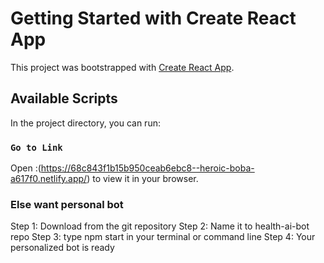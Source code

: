 # Getting Started with Create React App

This project was bootstrapped with [Create React App](https://github.com/facebook/create-react-app).

## Available Scripts

In the project directory, you can run:

### `Go to Link`


Open :(https://68c843f1b15b950ceab6ebc8--heroic-boba-a617f0.netlify.app/) to view it in your browser.



### Else want personal bot
 Step 1: Download from the git repository
 Step 2: Name it to health-ai-bot repo
 Step 3: type npm start in your terminal or command line 
 Step 4: Your personalized bot is ready
 
